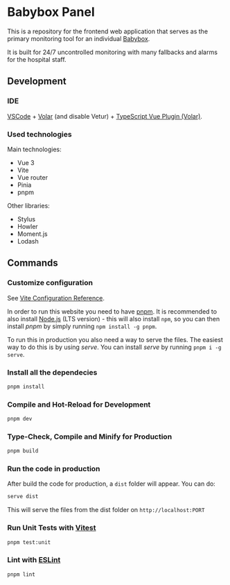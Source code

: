 # Babybox Panel

This is a repository for the frontend web application that serves as the primary monitoring tool for an individual [Babybox](httt://www.babybox.cz).

It is built for 24/7 uncontrolled monitoring with many fallbacks and alarms for the hospital staff.

## Development

### IDE

[VSCode](https://code.visualstudio.com/) + [Volar](https://marketplace.visualstudio.com/items?itemName=johnsoncodehk.volar) (and disable Vetur) + [TypeScript Vue Plugin (Volar)](https://marketplace.visualstudio.com/items?itemName=johnsoncodehk.vscode-typescript-vue-plugin).

### Used technologies

Main technologies:

- Vue 3
- Vite
- Vue router
- Pinia
- pnpm

Other libraries:

- Stylus
- Howler
- Moment.js
- Lodash

## Commands

### Customize configuration

See [Vite Configuration Reference](https://vitejs.dev/config/).

In order to run this website you need to have [pnpm](https://pnpm.io/). It is recommended to also install [Node.js](https://nodejs.org/en/) (LTS version) - this will also install `npm`, so you can then install _pnpm_ by simply running `npm install -g pnpm`.

To run this in production you also need a way to serve the files. The easiest way to do this is by using _serve_. You can install _serve_ by running `pnpm i -g serve`.

### Install all the dependecies

```sh
pnpm install
```

### Compile and Hot-Reload for Development

```sh
pnpm dev
```

### Type-Check, Compile and Minify for Production

```sh
pnpm build
```

### Run the code in production

After build the code for production, a `dist` folder will appear. You can do:

```sh
serve dist
```

This will serve the files from the dist folder on `http://localhost:PORT`

### Run Unit Tests with [Vitest](https://vitest.dev/)

```sh
pnpm test:unit
```

### Lint with [ESLint](https://eslint.org/)

```sh
pnpm lint
```
